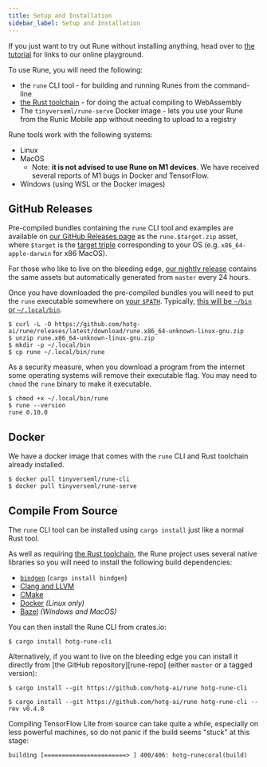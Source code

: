 ```yaml
---
title: Setup and Installation
sidebar_label: Setup and Installation
---
```


If you just want to try out Rune without installing anything, head over to
[the tutorial](/docs/tutorials/lesson-1/README) for links to our online
playground.

To use Rune, you will need the following:

- the `rune` CLI tool - for building and running Runes from the command-line
- [the Rust toolchain][rustup] - for doing the actual compiling to WebAssembly
- The `tinyverseml/rune-serve` Docker image - lets you use your Rune from the
  Runic Mobile app without needing to upload to a registry

Rune tools work with the following systems:

- Linux
- MacOS
    - Note: **it is not advised to use Rune on M1 devices**. We have received
      several reports of M1 bugs in Docker and TensorFlow.
- Windows (using WSL or the Docker images)

## GitHub Releases

Pre-compiled bundles containing the `rune` CLI tool and examples are available
on [our GitHub Releases page][latest-release] as the `rune.$target.zip` asset,
where `$target` is the [target triple][target-triple] corresponding to your OS
(e.g.  `x86_64-apple-darwin` for x86 MacOS).

For those who like to live on the bleeding edge, [our nightly release][nightly]
contains the same assets but automatically generated from `master` every 24
hours.

Once you have downloaded the pre-compiled bundles you will need to put the
`rune` executable somewhere on [your `$PATH`][path]. Typically, [this will be `~/bin`
or `~/.local/bin`][executable-dir].

```console
$ curl -L -O https://github.com/hotg-ai/rune/releases/latest/download/rune.x86_64-unknown-linux-gnu.zip
$ unzip rune.x86_64-unknown-linux-gnu.zip
$ mkdir -p ~/.local/bin
$ cp rune ~/.local/bin/rune
```

As a security measure, when you download a program from the internet some
operating systems will remove their executable flag. You may need to `chmod` the
`rune` binary to make it executable.

```console
$ chmod +x ~/.local/bin/rune
$ rune --version
rune 0.10.0
```

## Docker

We have a docker image that comes with the `rune` CLI and Rust toolchain
already installed.

```console
$ docker pull tinyverseml/rune-cli
$ docker pull tinyverseml/rune-serve
```

## Compile From Source

The `rune` CLI tool can be installed using `cargo install` just like a normal
Rust tool.

As well as requiring [the Rust toolchain](https://rustup.rs/), the Rune project
uses several native libraries so you will need to install the following
build dependencies:

- [`bindgen`](https://github.com/rust-lang/rust-bindgen) (`cargo install bindgen`)
- [Clang and LLVM](https://releases.llvm.org/download.html)
- [CMake](https://cmake.org/download/)
- [Docker](https://docs.docker.com/get-docker/) *(Linux only)*
- [Bazel](https://docs.bazel.build/versions/main/install.html) *(Windows and MacOS)*

You can then install the Rune CLI from crates.io:

```shell
$ cargo install hotg-rune-cli
```

Alternatively, if you want to live on the bleeding edge you can install it
directly from [the GitHub repository][rune-repo] (either `master` or a tagged
version):

```shell
$ cargo install --git https://github.com/hotg-ai/rune hotg-rune-cli

$ cargo install --git https://github.com/hotg-ai/rune hotg-rune-cli --rev v0.4.0
```

Compiling TensorFlow Lite from source can take quite a while, especially on less
powerful machines, so do not panic if the build seems "stuck" at this stage:

```
building [=======================> ] 400/406: hotg-runecoral(build)
```

[latest-release]: https://github.com/hotg-ai/rune/releases/latest
[target-triple]: https://doc.rust-lang.org/nightly/rustc/platform-support.html
[nightly]: https://github.com/hotg-ai/rune/releases/tag/nightly
[executable-dir]: https://unix.stackexchange.com/questions/36871/where-should-a-local-executable-be-placed
[path]: https://en.wikipedia.org/wiki/PATH_(variable)#Unix_and_Unix-like
[rustup]: https://rustup.rs/
